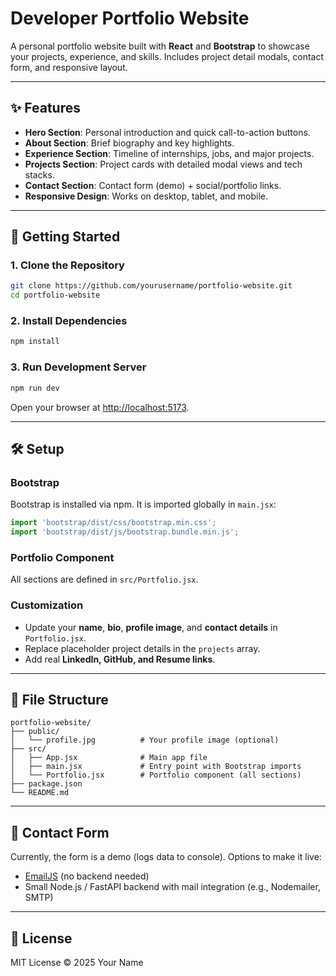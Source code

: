 # Developer Portfolio Website

A personal portfolio website built with **React** and **Bootstrap** to showcase your projects, experience, and skills. Includes project detail modals, contact form, and responsive layout.

---

## ✨ Features
- **Hero Section**: Personal introduction and quick call-to-action buttons.
- **About Section**: Brief biography and key highlights.
- **Experience Section**: Timeline of internships, jobs, and major projects.
- **Projects Section**: Project cards with detailed modal views and tech stacks.
- **Contact Section**: Contact form (demo) + social/portfolio links.
- **Responsive Design**: Works on desktop, tablet, and mobile.

---

## 🚀 Getting Started

### 1. Clone the Repository
```bash
git clone https://github.com/yourusername/portfolio-website.git
cd portfolio-website
```

### 2. Install Dependencies
```bash
npm install
```

### 3. Run Development Server
```bash
npm run dev
```
Open your browser at [http://localhost:5173](http://localhost:5173).

---

## 🛠️ Setup

### Bootstrap
Bootstrap is installed via npm. It is imported globally in `main.jsx`:
```js
import 'bootstrap/dist/css/bootstrap.min.css';
import 'bootstrap/dist/js/bootstrap.bundle.min.js';
```

### Portfolio Component
All sections are defined in `src/Portfolio.jsx`.

### Customization
- Update your **name**, **bio**, **profile image**, and **contact details** in `Portfolio.jsx`.
- Replace placeholder project details in the `projects` array.
- Add real **LinkedIn, GitHub, and Resume links**.

---

## 📂 File Structure
```
portfolio-website/
├── public/
│   └── profile.jpg          # Your profile image (optional)
├── src/
│   ├── App.jsx              # Main app file
│   ├── main.jsx             # Entry point with Bootstrap imports
│   └── Portfolio.jsx        # Portfolio component (all sections)
├── package.json
└── README.md
```

---

## 📧 Contact Form
Currently, the form is a demo (logs data to console). Options to make it live:
- [EmailJS](https://www.emailjs.com/) (no backend needed)
- Small Node.js / FastAPI backend with mail integration (e.g., Nodemailer, SMTP)

---

## 📄 License
MIT License © 2025 Your Name
